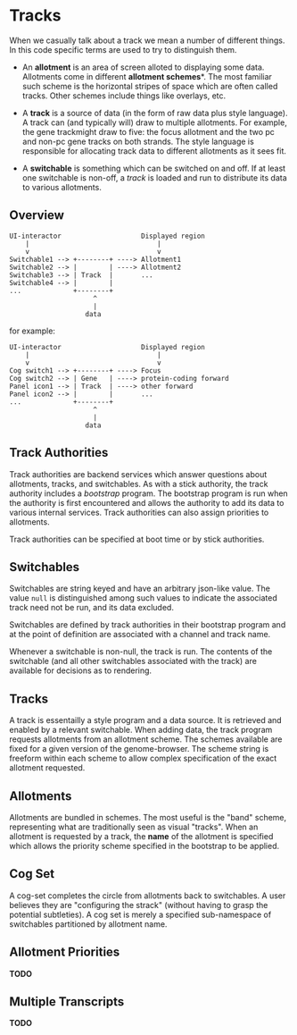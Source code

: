 # Tracks

When we casually talk about a track we mean a number of different things. In this code specific terms are used to try to distinguish them.

* An **allotment** is an area of screen alloted to displaying some data. Allotments come in different **allotment schemes***. The most familiar such scheme is the horizontal stripes of space which are often called tracks. Other schemes include things like overlays, etc.

* A **track** is a source of data (in the form of raw data plus style language). A track can (and typically will) draw to multiple allotments. For example, the gene trackmight draw to five: the focus allotment and the two pc and non-pc gene tracks on both strands. The style language is responsible for allocating track data to different allotments as it sees fit.

* A **switchable** is something which can be switched on and off. If at least one switchable is non-off, a *track* is loaded and run to distribute its data to various allotments.

## Overview

```
UI-interactor                    Displayed region
    |                                |
    v                                v
Switchable1 --> +--------+ ----> Allotment1
Switchable2 --> |        | ----> Allotment2
Switchable3 --> | Track  |       ...
Switchable4 --> |        |
...             +--------+
                     ^
                     |
                   data
```

for example:

```
UI-interactor                    Displayed region
    |                                |
    v                                v
Cog switch1 --> +--------+ ----> Focus
Cog switch2 --> | Gene   | ----> protein-coding forward
Panel icon1 --> | Track  | ----> other forward
Panel icon2 --> |        |       ...
...             +--------+
                     ^
                     |
                   data
```


## Track Authorities

Track authorities are backend services which answer questions about allotments, tracks, and switchables. As with a stick authority, the track authority includes a *bootstrap* program. The bootstrap program is run when the authority is first encountered and allows the authority to add its data to various internal services. Track authorities can also assign priorities to allotments.

Track authorities can be specified at boot time or by stick authorities.

## Switchables

Switchables are string keyed and have an arbitrary json-like value. The value `null` is distinguished among such values to indicate the associated track need not be run, and its data excluded.

Switchables are defined by track authorities in their bootstrap program and at the point of definition are associated with a channel and track name.

Whenever a switchable is non-null, the track is run. The contents of the switchable (and all other switchables associated with the track) are available for decisions as to rendering.

## Tracks

A track is essentailly a style program and a data source. It is retrieved and enabled by a relevant switchable. When adding data, the track program requests allotments from an allotment scheme. The schemes available are fixed for a given version of the genome-browser. The scheme string is freeform within each scheme to allow complex specification of the exact allotment requested.

## Allotments

Allotments are bundled in schemes. The most useful is the "band" scheme, representing what are traditionally seen as visual "tracks". When an allotment is requested by a track, the **name** of the allotment is specified which allows the priority scheme specified in the bootstrap to be applied.

## Cog Set

A cog-set completes the circle from allotments back to switchables. A user believes they are "configuring the strack" (without having to grasp the potential subtleties). A cog set is merely a specified sub-namespace of switchables partitioned by allotment name.

## Allotment Priorities

**TODO**

## Multiple Transcripts

**TODO**
